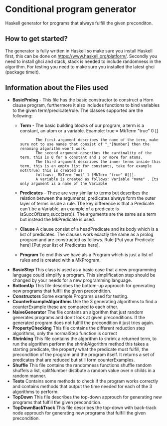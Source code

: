 # Conditional program generator
Haskell generator for programs that always fulfill the given preconditon.
## How to get started?
The generator is fully written in Haskell so make sure you install Haskell first, this can be done on https://www.haskell.org/platform/.
Secondly you need to install ghci and stack, stack is needed to include randomness in the algorithm.
For testing you need to make sure you installed the latest ghci (package timeit).

## Information about the Files used
* **BasicProlog** - This file has the basic constructor to construct a Horn clause program, furthermore it also includes functions to bind variables to the given  term/predicate/rule. The classes supported are the following:
  * **Term** - The basic building blocks of our program, a term is a constant, an atom or a variable. Example: true = MkTerm "true" 0 [] 
               
               The first argument describes the name of the term, make sure not to use names that consist of "_"[Number] then the renaming algorithm won't work.
               The second argument describes the cardinality of the term, this is 0 for a constant and 1 or more for atoms.
               The third argument describes the inner terms inside this term, this is an empty list for constants, take for example not(true) this is created as
               follows:  MkTerm "not" 1 [MkTerm "true" 0[]].
               A variable is created as follows: Variable "name" . Its only argument is a name of the Variable
  * **Predicates** - These are very similar to terms but describes the relation between the arguments, predicates always form the outer layer of terms inside a rule. The key difference is that a Predicate can't be a Variable, an example of a predicate is isSuccOf(zero,succ(zero)). The arguments are the same as a term but instead the MkPredicate is used.
  * **Clause** A clause consist of a headPredicate and its body which is a list of predicates. The clauses work exactly the same as a prolog program and are constructed as follows. Rule [Put your Predicate here] [Put your list of Predicates here].
  * **Program** To end this we have als a Program which is just a list of rules and is created with a MkProgram.
* **BasicStep** This class is used as a basic case that a new programming language could simplify a program. This simplification step should be changed by your needs for a new programming language.
* **BottomUp** This file describes the bottom-up approuch for generating new programs that fulfill the given precondition.
* **Constructors** Some example Programs used for testing.
* **CounterExampleAlgorithms** Use the 3 generating algorithms to find a counterExample these are compared to each other.
* **NaiveGenerator** The file contains an algorithm that just random generates programs and don't look at given preconditions. If the generated program does not fulfill the precondition it just tries again.
* **PropertyChecking** This file contains the different reduction step algorithms, only the normalStep function is correct
* **Shrinking** This file contains the algorithm to shrink a returned term, to run the algorithm perform the shrinkAlgorithm method this takes a starting predicate, the property what the predicate must fulfill, the precondition of the program and the program itself. It returns a set of predicates that are reduced but still form counterExamples.
* **Shuffle** This file contains the randomness functions shuffle random shuffels a list, splitNumber distibute a random value over n childs in a random manner.
* **Tests** Contains some methods to check if the program works correctly and contains methods that output the time needed for each of the 3 algorithms to perform.
* **TopDown** This file describes the top-down approuch for generating new programs that fulfill the given precondition.
* **TopDownBackTrack** This file describes the top-down with back-track node approuch for generating new programs that fulfill the given precondition.
